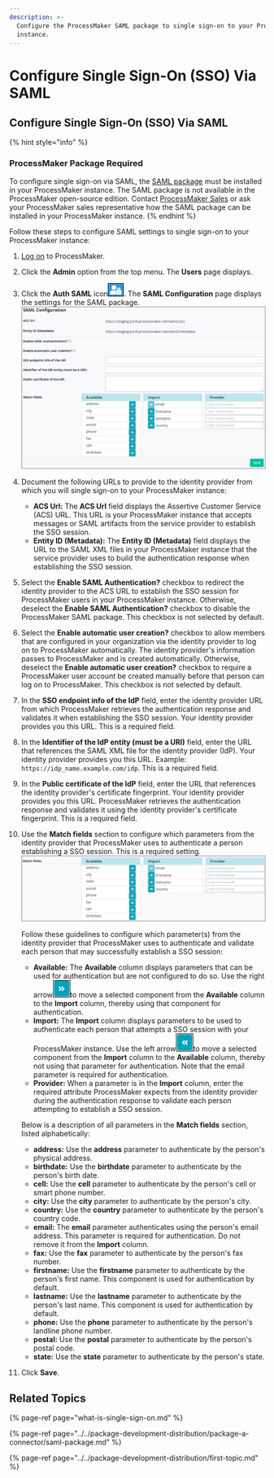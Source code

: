 ```yaml
---
description: >-
  Configure the ProcessMaker SAML package to single sign-on to your ProcessMaker
  instance.
---
```


# Configure Single Sign-On \(SSO\) Via SAML

## Configure Single Sign-On \(SSO\) Via SAML

{% hint style="info" %}
### ProcessMaker Package Required

To configure single sign-on via SAML, the [SAML package](../../package-development-distribution/package-a-connector/saml-package.md) must be installed in your ProcessMaker instance. The SAML package is not available in the ProcessMaker open-source edition. Contact [ProcessMaker Sales](mailto:sales@processmaker.com) or ask your ProcessMaker sales representative how the SAML package can be installed in your ProcessMaker instance.
{% endhint %}

Follow these steps to configure SAML settings to single sign-on to your ProcessMaker instance:

1. [Log on](../../using-processmaker/log-in.md#log-in) to ProcessMaker.
2. Click the **Admin** option from the top menu. The **Users** page displays.
3. Click the **Auth SAML** icon![](../../.gitbook/assets/auth-saml-icon-package-admin.png). The **SAML Configuration** page displays the settings for the SAML package. ![](../../.gitbook/assets/saml-configuration-package-admin.png) 
4. Document the following URLs to provide to the identity provider from which you will single sign-on to your ProcessMaker instance:
   * **ACS Url:** The **ACS Url** field displays the Assertive Customer Service \(ACS\) URL. This URL is your ProcessMaker instance that accepts messages or SAML artifacts from the service provider to establish the SSO session.
   * **Entity ID \(Metadata\):** The **Entity ID \(Metadata\)** field displays the URL to the SAML XML files in your ProcessMaker instance that the service provider uses to build the authentication response when establishing the SSO session.
5. Select the **Enable SAML Authentication?** checkbox to redirect the identity provider to the ACS URL to establish the SSO session for ProcessMaker users in your ProcessMaker instance. Otherwise, deselect the **Enable SAML Authentication?** checkbox to disable the ProcessMaker SAML package. This checkbox is not selected by default.
6. Select the **Enable automatic user creation?** checkbox to allow members that are configured in your organization via the identity provider to log on to ProcessMaker automatically. The identity provider's information passes to ProcessMaker and is created automatically. Otherwise, deselect the **Enable automatic user creation?** checkbox to require a ProcessMaker user account be created manually before that person can log on to ProcessMaker. This checkbox is not selected by default.
7. In the **SSO endpoint info of the IdP** field, enter the identity provider URL from which ProcessMaker retrieves the authentication response and validates it when establishing the SSO session. Your identity provider provides you this URL. This is a required field.
8. In the **Identifier of the IdP entity \(must be a URI\)** field, enter the URL that references the SAML XML file for the identity provider \(IdP\). Your identity provider provides you this URL. Example: `https://idp_name.example.com/idp`. This is a required field.
9. In the **Public certificate of the IdP** field, enter the URL that references the identity provider's certificate fingerprint. Your identity provider provides you this URL. ProcessMaker retrieves the authentication response and validates it using the identity provider's certificate fingerprint. This is a required field.
10. Use the **Match fields** section to configure which parameters from the identity provider that ProcessMaker uses to authenticate a person establishing a SSO session. This is a required setting.  
    ![](../../.gitbook/assets/saml-configuration-match-fields-package-admin.png) 

    Follow these guidelines to configure which parameter\(s\) from the identity provider that ProcessMaker uses to authenticate and validate each person that may successfully establish a SSO session:

    * **Available:** The **Available** column displays parameters that can be used for authentication but are not configured to do so. Use the right arrow![](../../.gitbook/assets/right-arrow-saml-configuration-package-admin.png)to move a selected component from the **Available** column to the **Import** column, thereby using that component for authentication.
    * **Import:** The **Import** column displays parameters to be used to authenticate each person that attempts a SSO session with your ProcessMaker instance. Use the left arrow![](../../.gitbook/assets/left-arrow-saml-configuration-package-admin.png)to move a selected component from the **Import** column to the **Available** column, thereby not using that parameter for authentication. Note that the email parameter is required for authentication.
    * **Provider:** When a parameter is in the **Import** column, enter the required attribute ProcessMaker expects from the identity provider during the authentication response to validate each person attempting to establish a SSO session.

    Below is a description of all parameters in the **Match fields** section, listed alphabetically:

    * **address:** Use the **address** parameter to authenticate by the person's physical address.
    * **birthdate:** Use the **birthdate** parameter to authenticate by the person's birth date.
    * **cell:** Use the **cell** parameter to authenticate by the person's cell or smart phone number.
    * **city:** Use the **city** parameter to authenticate by the person's city.
    * **country:** Use the **country** parameter to authenticate by the person's country code.
    * **email:** The **email** parameter authenticates using the person's email address. This parameter is required for authentication. Do not remove it from the **Import** column.
    * **fax:** Use the **fax** parameter to authenticate by the person's fax number.
    * **firstname:** Use the **firstname** parameter to authenticate by the person's first name. This component is used for authentication by default.
    * **lastname:** Use the **lastname** parameter to authenticate by the person's last name. This component is used for authentication by default.
    * **phone:** Use the **phone** parameter to authenticate by the person's landline phone number.
    * **postal:** Use the **postal** parameter to authenticate by the person's postal code.
    * **state:** Use the **state** parameter to authenticate by the person's state.

11. Click **Save**.

## Related Topics

{% page-ref page="what-is-single-sign-on.md" %}

{% page-ref page="../../package-development-distribution/package-a-connector/saml-package.md" %}

{% page-ref page="../../package-development-distribution/first-topic.md" %}

